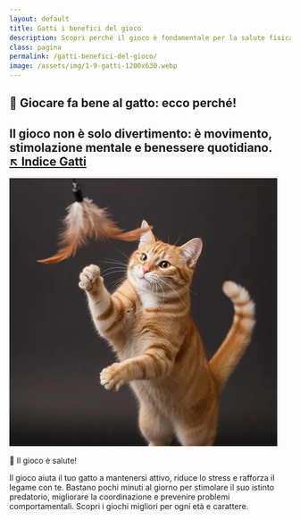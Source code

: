```yaml
---
layout: default
title: Gatti i benefici del gioco
description: Scopri perché il gioco è fondamentale per la salute fisica e mentale del tuo gatto.
class: pagina
permalink: /gatti-benefici-del-gioco/
image: /assets/img/1-9-gatti-1200x630.webp
---
```


<main class="layout-wrapper">

<!-- 📝 INTRODUZIONE -->
<section class="intro">
  <h1 class="main-title-centered">🎯 Giocare fa bene al gatto: ecco perché!</h1>
  <h2 class="small-title">Il gioco non è solo divertimento: è movimento, stimolazione mentale e benessere quotidiano.<br>
    <a href="/index-tutto-gatti/" class="btn-indice" aria-label="Vai all’indice gatti">↖️ Indice Gatti</a>
  </h2>
</section>

<section class="square-grid">
  <div class="content-square">
    <img src="/assets/img/9-Gatti-Giochi-Sani-480.webp" alt="Gatto che gioca con una pallina in ambiente domestico">
    <p>🧶 Il gioco è salute!</p>
    <div class="description">
      Il gioco aiuta il tuo gatto a mantenersi attivo, riduce lo stress e rafforza il legame con te. Bastano pochi minuti al giorno per stimolare il suo istinto predatorio, migliorare la coordinazione e prevenire problemi comportamentali. Scopri i giochi migliori per ogni età e carattere.
    </div>
  </div>
</section>
